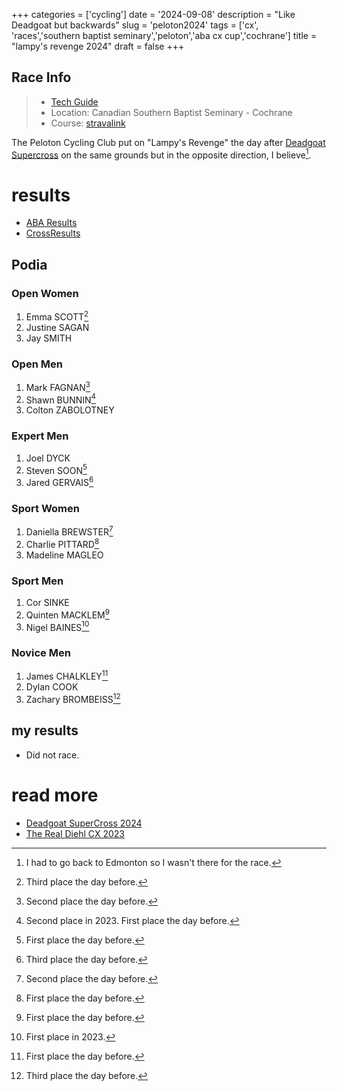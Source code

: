 +++
categories = ['cycling']
date = '2024-09-08'
description = "Like Deadgoat but backwards"
slug = 'peloton2024'
tags = ['cx', 'races','southern baptist seminary','peloton','aba cx cup','cochrane']
title = "lampy's revenge 2024"
draft = false
+++

## Race Info

> * [Tech Guide](https://docs.google.com/document/d/1MJQTTbGPNvECuu5OOnkIr5maWq72t0yckqd9sq8jd9c/edit)
> * Location: Canadian Southern Baptist Seminary - Cochrane
> * Course: [stravalink](http://www.strava.com/segments/37752250)

The Peloton Cycling Club put on "Lampy's Revenge" the day after [Deadgoat Supercross](../deadgoat2024/) on the same grounds but in the opposite direction, I believe[^1].

[^1]: I had to go back to Edmonton so I wasn't there for the race.

# results

* [ABA Results](https://www.albertabicycle.ab.ca/uploads/files/2024%20Documents/2024%20Race%20Results/Peloton%20CX%202024%20final%20-%20Lampys%20Revenge%20%282%29.pdf)
* [CrossResults](https://www.crossresults.com/race/12351)

## Podia

### Open Women

1. Emma SCOTT[^8]
2. Justine SAGAN
3. Jay SMITH

[^8]: Third place the day before.
### Open Men

1. Mark FAGNAN[^6]
2. Shawn BUNNIN[^7]
3. Colton ZABOLOTNEY

[^6]: Second place the day before.
[^7]: Second place in 2023. First place the day before.
### Expert Men

1. Joel DYCK
2. Steven SOON[^2]
3. Jared GERVAIS[^3]

[^2]: First place the day before.
[^3]: Third place the day before.
### Sport Women

1. Daniella BREWSTER[^11]
2. Charlie PITTARD[^12]
3. Madeline MAGLEO

[^11]: Second place the day before.
[^12]: First place the day before.
### Sport Men

1. Cor SINKE
2. Quinten MACKLEM[^9]
3. Nigel BAINES[^10]

[^9]: First place the day before.
[^10]: First place in 2023.
### Novice Men

1. James CHALKLEY[^4]
2. Dylan COOK
3. Zachary BROMBEISS[^5]

[^4]: First place the day before.
[^5]: Third place the day before.

## my results

* Did not race. 

# read more

* [Deadgoat SuperCross 2024](../deadgoat2024/)
* [The Real Diehl CX 2023](../peloton2023/)
